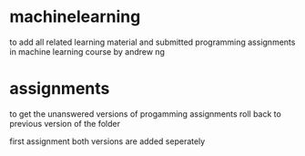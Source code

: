 # machinelearning


to add all related learning material and submitted programming assignments in machine learning course by andrew ng

# assignments
to get the unanswered versions of progamming assignments roll back to previous version of the folder

first assignment both versions are added seperately

